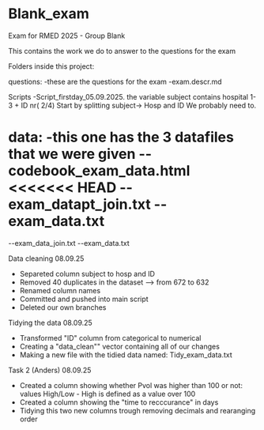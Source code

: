 # Blank_exam
Exam for RMED 2025 - Group Blank


This contains the work we do to answer to the questions for the exam

Folders inside this project:

questions:
-these are the questions for the exam
-exam.descr.md


Scripts
-Script_firstday_05.09.2025. 
the variable subject contains hospital 1-3 + ID nr( 2/4)
Start by splitting subject-> Hosp and ID
We probably need to.  


data:
-this one has the 3 datafiles that we were given
--codebook_exam_data.html
<<<<<<< HEAD
--exam_datapt_join.txt
--exam_data.txt
=======
--exam_data_join.txt
--exam_data.txt

Data cleaning 08.09.25
- Separeted column subject to hosp and ID
- Removed 40 duplicates in the dataset --> from 672 to 632
- Renamed column names 
- Committed and pushed into main script 
- Deleted our own branches


Tidying the data 08.09.25 
- Transformed "ID" column from categorical to numerical 
- Creating a "data_clean"" vector containing all of our changes 
- Making a new file with the tidied data named: Tidy_exam_data.txt

Task 2 (Anders) 08.09.25
 - Created a column showing whether Pvol was higher than 100 or not: values High/Low - High is defined as a value over 100 
 - Created a column showing the "time to recccurance" in days
 - Tidying this two new columns trough removing decimals and rearanging order